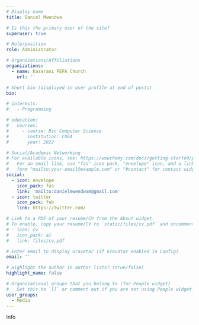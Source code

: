 ```yaml
---
# Display name
title: Daniel Mwendwa

# Is this the primary user of the site?
superuser: true

# Role/position
role: Administrator

# Organizations/Affiliations
organizations:
  - name: Kasarani PEFA Church
    url: ''

# Short bio (displayed in user profile at end of posts)
bio: 

# interests:
#   - Programming

# education:
#   courses:
#     - course: Bsc Computer Science
#       institution: CUEA
#       year: 2022

# Social/Academic Networking
# For available icons, see: https://wowchemy.com/docs/getting-started/page-builder/#icons
#   For an email link, use "fas" icon pack, "envelope" icon, and a link in the
#   form "mailto:your-email@example.com" or "#contact" for contact widget.
social:
  - icon: envelope
    icon_pack: fas
    link: 'mailto:danielmwendwam@gmail.com'
  - icon: twitter
    icon_pack: fab
    link: https://twitter.com/

# Link to a PDF of your resume/CV from the About widget.
# To enable, copy your resume/CV to `static/files/cv.pdf` and uncomment the lines below.
# - icon: cv
#   icon_pack: ai
#   link: files/cv.pdf

# Enter email to display Gravatar (if Gravatar enabled in Config)
email: ''

# Highlight the author in author lists? (true/false)
highlight_name: false

# Organizational groups that you belong to (for People widget)
#   Set this to `[]` or comment out if you are not using People widget.
user_groups:
  - Media
---
```


Info
